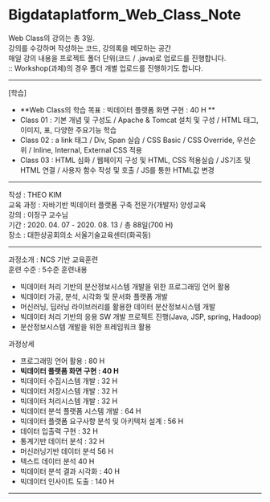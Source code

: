 # Bigdataplatform_Web_Class_Note

Web Class의 강의는 총 3일.  
강의를 수강하며 작성하는 코드, 강의록을 메모하는 공간  
매일 강의 내용을 프로젝트 폴더 단위(코드 / .java)로 업로드를 진행합니다.  
:: Workshop(과제)의 경우 폴더 개별 업로드를 진행하기도 합니다.  

<hr>   

[학습]  
- **Web Class의 학습 목표 : 빅데이터 플랫폼 화면 구현 : 40 H **  
- Class 01 : 기본 개념 및 구성도 / Apache & Tomcat 설치 및 구성 / HTML 태그, 이미지, 표, 다양한 주요기능 학습  
- Class 02 : a link 태그 / Div, Span 실습 / CSS Basic / CSS Override, 우선순위 / Inline, Internal, External CSS 적용  
- Class 03 : HTML 심화 / 웹페이지 구성 및 HTML, CSS 적용실습 / JS기초 및 HTML 연결 / 사용자 함수 작성 및 호출 / JS를 통한 HTML값 변경   

<hr>

작성 : THEO KIM   
교육 과정 : 자바기반 빅데이터 플랫폼 구축 전문가(개발자) 양성교육    
강의 : 이정구 교수님    
기간 : 2020. 04. 07 - 2020. 08. 13 / 총 88일(700 H)     
장소 : 대한상공회의소 서울기술교육센터(화곡동)    

<hr> 

과정소개 : NCS 기반 교육훈련  
훈련 수준 : 5수준 
훈련내용  
* 빅데이터 처리 기반의 분산정보시스템 개발을 위한 프로그래밍 언어 활용
* 빅데이터 가공, 분석, 시각화 및 문서화 플랫폼 개발 
* 머신러닝, 딥러닝 라이브러리를 활용한 데이터 분산정보시스템 개발    
* 빅데이터 처리 기반의 응용 SW 개발 프로젝트 진행(Java, JSP, spring, Hadoop)    
* 분산정보시스템 개발을 위한 프레임워크 활용 

과정상세 
* 프로그래밍 언어 활용 : 80 H 
* **빅데이터 플랫폼 화면 구현 : 40 H**   
* 빅데이터 수집시스템 개발 : 32 H 
* 빅데이터 저장시스템 개발 : 32 H 
* 빅데이터 처리시스템 개발 : 32 H 
* 빅데이터 분석 플랫폼 시스템 개발 : 64 H 
* 빅데이터 플랫폼 요구사항 분석 및 아키텍처 설계 : 56 H
* 데이터 입출력 구현 : 32 H 
* 통계기반 데이터 분석 : 32 H 
* 머신러닝기반 데이터 분석 56 H
* 텍스트 데이터 분석 40 H
* 빅데이터 분석 결과 시각화 : 40 H 
* 빅데이터 인사이트 도출 : 140 H 
  

<hr>

